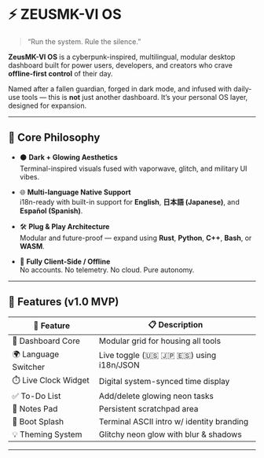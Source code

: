 # ⚡ ZEUSMK-VI OS

> “Run the system. Rule the silence.”

**ZeusMK-VI OS** is a cyberpunk-inspired, multilingual, modular desktop dashboard built for power users, developers, and creators who crave **offline-first control** of their day.

Named after a fallen guardian, forged in dark mode, and infused with daily-use tools — this is **not** just another dashboard. It’s your personal OS layer, designed for expansion.

---

## 🧠 Core Philosophy

- ⚫ **Dark + Glowing Aesthetics**  
  Terminal-inspired visuals fused with vaporwave, glitch, and military UI vibes.

- 🌐 **Multi-language Native Support**  
  i18n-ready with built-in support for **English**, **日本語 (Japanese)**, and **Español (Spanish)**.

- 🛠️ **Plug & Play Architecture**  
  Modular and future-proof — expand using **Rust**, **Python**, **C++**, **Bash**, or **WASM**.

- 💾 **Fully Client-Side / Offline**  
  No accounts. No telemetry. No cloud. Pure autonomy.

---

## 🚀 Features (v1.0 MVP)

| 🔧 Feature              | 📋 Description                                |
|------------------------|-----------------------------------------------|
| 🧭 Dashboard Core       | Modular grid for housing all tools            |
| 🌍 Language Switcher    | Live toggle (🇺🇸 🇯🇵 🇪🇸) using i18n/JSON        |
| ⏱️ Live Clock Widget    | Digital system-synced time display            |
| ✅ To-Do List           | Add/delete glowing neon tasks                 |
| 📝 Notes Pad            | Persistent scratchpad area                    |
| 🎨 Boot Splash          | Terminal ASCII intro w/ identity branding     |
| 💡 Theming System       | Glitchy neon glow with blur & shadows         |

---
